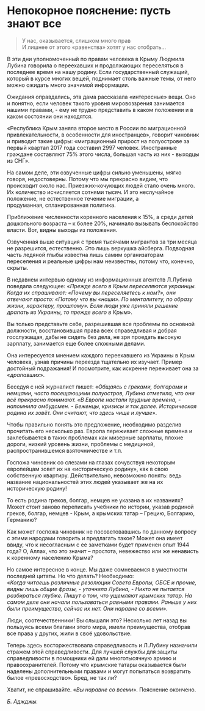# Непокорное пояснение: пусть знают все

> У нас, оказывается, слишком много прав  
> И лишнее от этого «равенства» хотят у нас отобрать…

В эти дни уполномоченный по правам человека в Крыму Людмила Лубина говорила о переехавших и продолжающих переселяться в последнее время на нашу родину.
Если государственный служащий, который в курсе многих вещей, поднимает столь важные темы, от него можно ожидать много значимой информации.

Ожидания оправдались, эта дама рассказала «интересные» вещи.
Оно и понятно, если человек такого уровня мировоззрения занимается нашими правами, - ему не трудно представить в каком положении и в каком состоянии они находятся.

«Республика Крым заняла второе место в России по миграционной привлекательности, в особенности для иностранцев», говорит чиновник и приводит такие цифры: «миграционный прирост на полуострове за первый квартал 2017 года составил 2997 человек.
Иностранные граждане составляют 75% этого числа, большая часть из них - выходцы из СНГ</var>».

На самом деле, эти озвученные цифры сильно уменьшены, мягко говоря, недостоверны.
Потому что мы прекрасно видим, что происходит около нас.
Приезжих-кочующих людей стало очень много.
Их количество исчисляется сотнями тысяч.
И это неслучайное положение, не естественное течение миграции, а продуманная, спланированная политика.

Приближение численности коренного населения к 15%, а среди детей дошкольного возраста – к более 20%, начинало вызывать беспокойство власти.
Вот, видны выходы из положения.

Озвученная выше ситуация с тремя тысячами мигрантов за три месяца не разрешится, естественно.
Это лишь верхушка айсберга.
Подводная часть ледяной глыбы известна лишь самим организаторам переселения и реальные цифры нам неизвестны, потому что, конечно, скрыты.

В недавнем интервью одному из информационных агентств Л.Лубина поведала следующее: «<var>Прежде всего в Крым переселяются украинцы.
Когда их спрашивают: «Почему вы переселяетесь к нам?», они отвечают просто: «Потому что вы «наши».
По менталитету, по образу жизни, характеру, прошлому».
Если люди уже приняли решение драпать из Украины, то прежде всего в Крым</var>».

Вы только представьте себе, разрешившая все проблемы по основной должности, восстановившая права всех справедливая и добрая госслужащая, дабы не сидеть без дела, не зря проедать высокую зарплату, занимается еще более сложными делами.

Она интересуется мнением каждого переехавшего из Украины в Крым человека, узнав причины переезда тщательно их изучает.
Пример достойный подражания!
И посмотрите, как искренне переживает она за «<var>драпавших</var>».    

Беседуя с ней журналист пишет: «<var>Общаясь с греками, болгарами и немцами, часто посещающими полуостров, Лубина отметила, что они всё прекрасно понимают.
«В Европе настали трудные времена, - напомнила омбудсмен. - Беженцы, кризисы и так далее.
Историческая родина их зовёт.
Они считают, что здесь чище и лучше</var>».

Чтобы правильно понять это предложение, необходимо разделив прочитать его несколько раз.
Европа переживает сложные времена и захлебывается в таких проблемах как мизерные зарплаты, плохие дороги, низкий уровень жизни, проблемы с медициной, распространившемся взяточничестве и т.п.

Госпожа чиновник со слезами на глазах сочувствуя некоторым европейцам зовет их на «историческую родину», как в свою собственную квартиру.
Действительно, невозможно понять: ведь название национальностей этих людей указывает же на их историческую родину!

То есть родина греков, болгар, немцев не указана в их названиях?
Может стоит заново переписать учебники по истории, указав родиной греков, болгар, немцев - Крым, а крымских татар – Грецию, Болгарию, Германию?

Как может госпожа чиновник не посоветовавшись по данному вопросу с этими народами говорить и предлагать такое?
Может она имеет ввиду, что к несогласным с ее заметками будет применен опыт 1944 года?
О, Аллах, что это значит – простота, невежество или же ненависть к коренному населению Крыма? 

Но самое интересное в конце.
Мы даже сомневаемся в уместности последней цитаты.
Но что делать? Необходимо:  
«<var>Когда читаешь различные резолюции Совета Европы, ОБСЕ и прочие, видны лишь общие фразы, - уточнила Лубина, - Никто не пытается разбираться глубже.
Пишут о том, что ущемляют крымских татар.
На самом деле они начали пользоваться равными правами.
Раньше у них были преимущества, сейчас их нет.
Они наравне со всеми</var>».

Люди, соотечественники!
Вы слышали это?
Несколько лет назад вы пользуясь всеми благами этого мира, имели преимущества, отобрав все права у других, жили в своё удовольствие.

Теперь здесь восторжествовала справедливость и Л.Лубину назначили стражем этой справедливости.
Для лучшей службы для защиты справедливости в помощники ей дали многотысячную армию и правоохранителей.
Потому что крымские татары оказывается были наделены дополнительными правами и могут попытаться возвратить былое «превосходство».
Бред, не так ли?

Хватит, не спрашивайте.
«<var>Вы наравне со всеми</var>».
Пояснение окончено. 

_Б. Аджджы._
